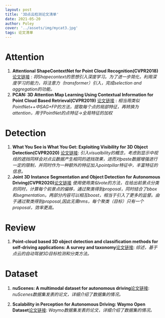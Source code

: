 ```yaml
---
layout: post
title: '3D点云检测论文清单'
date: 2021-05-20
author: Poley
cover: '../assets/img/mycat3.jpg'
tags: 论文清单
---
```



# Attention

1. **Attentional ShapeContextNet for Point Cloud Recognition(CVPR2018)** [论文链接](http://openaccess.thecvf.com/content_cvpr_2018/html/Xie_Attentional_ShapeContextNet_for_CVPR_2018_paper.html) :  *将Shapecontext的思想引入深度学习。为了进一步简化，利用深度学习的能力，将注意力（transformer）引入，完成selection and aggregation的功能。*
2. **PCAN: 3D Attention Map Learning Using Contextual Information for Point
Cloud Based Retrieval(CVPR2019)** [论文链接](https://openaccess.thecvf.com/content_CVPR_2019/html/Zhang_PCAN_3D_Attention_Map_Learning_Using_Contextual_Information_for_Point_CVPR_2019_paper.html) : *相当用类似PointNet++中SAG+FP的方法，提取每个点的局部特征，再转换为attention，用于PointNet的点特征→全局特征的加权*


# Detection

1. **What You See is What You Get: Exploiting Visibility for 3D Object Detection(CVPR2020)** [论文链接](https://openaccess.thecvf.com/content_CVPR_2020/html/Hu_What_You_See_is_What_You_Get_Exploiting_Visibility_for_CVPR_2020_paper.html): *引入visualbility的概念，考虑到显示中视线的遮挡同样会对点云数据产生相同的遮挡效果，进而对paste数据增强进行一定的限制，并同时作为一种额外的特征加入pointpillar特征中，丰富特征的信息。*
2. **Joint 3D Instance Segmentation and Object Detection for Autonomous Driving(CVPR2020)**[论文链接](http://openaccess.thecvf.com/content_CVPR_2020/papers/Zhou_Joint_3D_Instance_Segmentation_and_Object_Detection_for_Autonomous_Driving_CVPR_2020_paper.pdf)
*使用使用类似vote的方法，在给出前景点分类的同时，计算每个前景点的偏移，通过聚类得到proposal，同时结合了bbox和segmentation。两部分内容可以相互boost，相当于引入了更多的监督。由于通过聚类得到proposal,因此无需nms，每个聚类（目标）只有一个proposal，效率更高。*

# Review

1. **Point-cloud based 3D object detection and classification methods for self-driving applications: A survey and taxonomy**[论文链接](https://www.sciencedirect.com/science/article/pii/S1566253520304097): *综述，基于点云的自动驾驶3D目标检测和分类方法。*

# Dataset

1. **nuScenes: A multimodal dataset for autonomous driving**[论文链接](http://openaccess.thecvf.com/content_CVPR_2020/html/Sun_Scalability_in_Perception_for_Autonomous_Driving_Waymo_Open_Dataset_CVPR_2020_paper.html): *nuScenes数据集发表的论文，详细介绍了数据集的情况。*

2. **Scalability in Perception for Autonomous Driving: Waymo Open Dataset**[论文链接](http://openaccess.thecvf.com/content_CVPR_2020/html/Sun_Scalability_in_Perception_for_Autonomous_Driving_Waymo_Open_Dataset_CVPR_2020_paper.html): *Waymo数据集发表的论文，详细介绍了数据集的情况。*